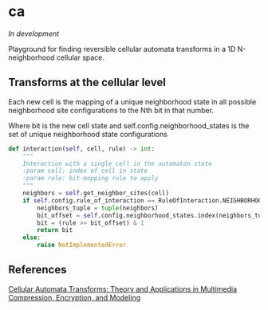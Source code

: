 # ca

*In development*

Playground for finding reversible cellular automata transforms in a 1D N-neighborhood cellular space.

## Transforms at the cellular level

Each new cell is the mapping of a unique neighborhood state in all possible neighborhood site configurations to the Nth bit in that number.

Where bit is the new cell state and self.config.neighborhood_states is the set of unique neighborhood state configurations

```python
def interaction(self, cell, rule) -> int:
    """
    Interaction with a single cell in the automaton state
    :param cell: index of cell in state
    :param rule: bit-mapping rule to apply
    """
    neighbors = self.get_neighbor_sites(cell)
    if self.config.rule_of_interaction == RuleOfInteraction.NEIGHBORHOOD_SET:
        neighbors_tuple = tuple(neighbors)
        bit_offset = self.config.neighborhood_states.index(neighbors_tuple)
        bit = (rule >> bit_offset) & 1
        return bit
    else:
        raise NotImplementedError
```

## References

[Cellular Automata Transforms: Theory and Applications in Multimedia Compression, Encryption, and Modeling](https://www.amazon.com/Cellular-Automata-Transforms-Applications-Compression/dp/0792378571)
